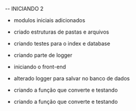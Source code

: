 -- INICIANDO 2

 - modulos iniciais adicionados
 - criado estruturas de pastas e arquivos
 
 - criando testes para o index e database

 - criando parte de logger

 - iniciando o front-end
  - alterado logger para salvar no banco de dados
  - criando a função que converte e testando
  - criando a função que converte e testando